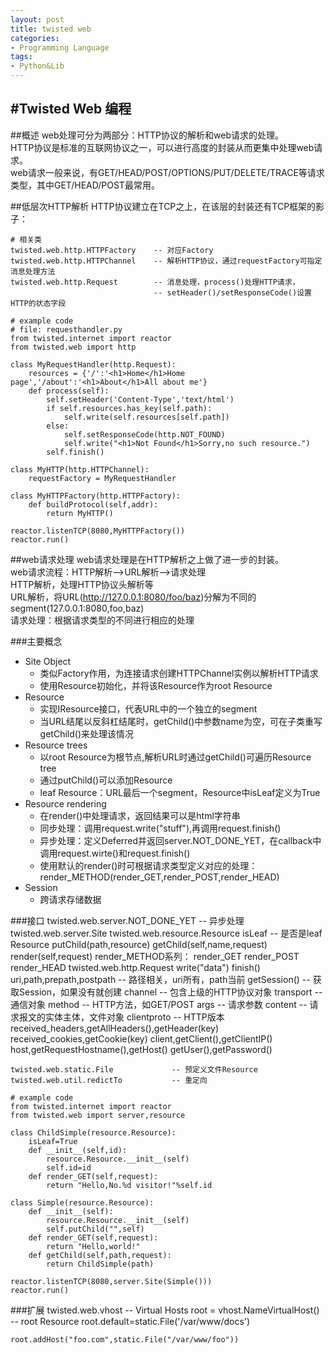 ```yaml
---
layout: post
title: twisted web
categories:
- Programming Language
tags:
- Python&Lib
---
```


#Twisted Web 编程
---

##概述
web处理可分为两部分：HTTP协议的解析和web请求的处理。  
HTTP协议是标准的互联网协议之一，可以进行高度的封装从而更集中处理web请求。  
web请求一般来说，有GET/HEAD/POST/OPTIONS/PUT/DELETE/TRACE等请求类型，其中GET/HEAD/POST最常用。

##低层次HTTP解析
HTTP协议建立在TCP之上，在该层的封装还有TCP框架的影子：

	# 相关类
	twisted.web.http.HTTPFactory	-- 对应Factory  
	twisted.web.http.HTTPChannel  	-- 解析HTTP协议，通过requestFactory可指定消息处理方法
	twisted.web.http.Request  		-- 消息处理，process()处理HTTP请求，
									-- setHeader()/setResponseCode()设置HTTP的状态字段

	# example code
	# file: requesthandler.py
	from twisted.internet import reactor
	from twisted.web import http

	class MyRequestHandler(http.Request):
		resources = {'/':'<h1>Home</h1>Home page','/about':'<h1>About</h1>All about me'}
		def process(self):
			self.setHeader('Content-Type','text/html')
			if self.resources.has_key(self.path):
				self.write(self.resources[self.path])
			else:
				self.setResponseCode(http.NOT_FOUND)
				self.write("<h1>Not Found</h1>Sorry,no such resource.")
			self.finish()

	class MyHTTP(http.HTTPChannel):
		requestFactory = MyRequestHandler

	class MyHTTPFactory(http.HTTPFactory):
		def buildProtocol(self,addr):
			return MyHTTP()

	reactor.listenTCP(8080,MyHTTPFactory())
	reactor.run()

##web请求处理
web请求处理是在HTTP解析之上做了进一步的封装。  
web请求流程：HTTP解析-->URL解析-->请求处理  
HTTP解析，处理HTTP协议头解析等  
URL解析，将URL(http://127.0.0.1:8080/foo/baz)分解为不同的segment(127.0.0.1:8080,foo,baz)  
请求处理：根据请求类型的不同进行相应的处理

###主要概念
- Site Object
	- 类似Factory作用，为连接请求创建HTTPChannel实例以解析HTTP请求
	- 使用Resource初始化，并将该Resource作为root Resource
- Resource
	- 实现IResource接口，代表URL中的一个独立的segment
	- 当URL结尾以反斜杠结尾时，getChild()中参数name为空，可在子类重写getChild()来处理该情况
- Resource trees
	- 以root Resource为根节点,解析URL时通过getChild()可遍历Resource tree
	- 通过putChild()可以添加Resource
	- leaf Resource：URL最后一个segment，Resource中isLeaf定义为True
- Resource rendering
	- 在render()中处理请求，返回结果可以是html字符串
	- 同步处理：调用request.write("stuff"),再调用request.finish()
	- 异步处理：定义Deferred并返回server.NOT_DONE_YET，在callback中调用request.wirte()和request.finish()
	- 使用默认的render()时可根据请求类型定义对应的处理：render_METHOD(render_GET,render_POST,render_HEAD)
- Session
	- 跨请求存储数据

###接口
	twisted.web.server.NOT_DONE_YET		-- 异步处理
	twisted.web.server.Site
	twisted.web.resource.Resource
		isLeaf							-- 是否是leaf Resource
		putChild(path,resource)
		getChild(self,name,request)
		render(self,request)
		render_METHOD系列：
			render_GET
			render_POST
			render_HEAD
	twisted.web.http.Request
		write("data")
		finish()
		uri,path,prepath,postpath		-- 路径相关，uri所有，path当前
		getSession()					-- 获取Session，如果没有就创建
		channel							-- 包含上级的HTTP协议对象
		transport						-- 通信对象
		method							-- HTTP方法，如GET/POST
		args							-- 请求参数
		content							-- 请求报文的实体主体，文件对象
		clientproto						-- HTTP版本
		received_headers,getAllHeaders(),getHeader(key)
		received_cookies,getCookie(key)
		client,getClient(),getClientIP()
		host,getRequestHostname(),getHost()
		getUser(),getPassword()
	
	twisted.web.static.File				-- 预定义文件Resource
	twisted.web.util.redictTo			-- 重定向

	# example code
	from twisted.internet import reactor
	from twisted.web import server,resource

	class ChildSimple(resource.Resource):
		isLeaf=True
		def __init__(self,id):
			resource.Resource.__init__(self)
			self.id=id
		def render_GET(self,request):
			return "Hello,No.%d visitor!"%self.id

	class Simple(resource.Resource):
		def __init__(self):
			resource.Resource.__init__(self)
			self.putChild("",self)
		def render_GET(self,request):
			return "Hello,world!"
		def getChild(self,path,request):
			return ChildSimple(path)
	
	reactor.listenTCP(8080,server.Site(Simple()))
	reactor.run()

###扩展
	twisted.web.vhost					-- Virtual Hosts
	root = vhost.NameVirtualHost()		-- root Resource
	root.default=static.File('/var/www/docs')
	
	root.addHost("foo.com",static.File("/var/www/foo"))